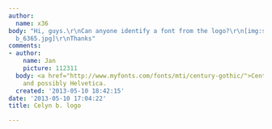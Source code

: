 ```yaml
---
author:
  name: x36
body: "Hi, guys.\r\nCan anyone identify a font from the logo?\r\n[img:sites/default/files/old-images/celyn
  b_6365.jpg]\r\nThanks"
comments:
- author:
    name: Jan
    picture: 112311
  body: <a href="http://www.myfonts.com/fonts/mti/century-gothic/">Century Gothic</a>
    and possibly Helvetica.
  created: '2013-05-10 18:42:15'
date: '2013-05-10 17:04:22'
title: Celyn b. logo

---
```

